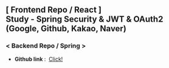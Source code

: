 ## [ Frontend Repo / React ]<br>Study - Spring Security & JWT & OAuth2<br>(Google, Github, Kakao, Naver)

### < Backend Repo / Spring >
- <strong>Github link</strong>&nbsp;:&nbsp;
<a href="https://github.com/tkguswls1106/springsecurity-jwt-oauth2">Click!</a>
